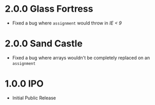 # 2.0.0 Glass Fortress

- Fixed a bug where `assignment` would throw in _IE < 9_

# 2.0.0 Sand Castle

- Fixed a bug where arrays wouldn't be completely replaced on an `assignment`

# 1.0.0 IPO

- Initial Public Release

